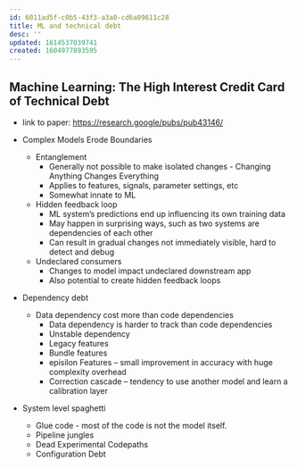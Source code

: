 ```yaml
---
id: 6011ad5f-c0b5-43f3-a3a0-cd6a09611c28
title: ML and technical debt
desc: ''
updated: 1614537039741
created: 1604977893595
---
```


## Machine Learning: The High Interest Credit Card of Technical Debt

* link to paper: https://research.google/pubs/pub43146/

* Complex Models Erode Boundaries
    - Entanglement
        - Generally not possible to make isolated changes - Changing Anything Changes Everything 
        - Applies to features, signals, parameter settings, etc
        - Somewhat innate to ML 
    - Hidden feedback loop 
        - ML system’s predictions end up influencing its own training data
        - May happen in surprising ways, such as two systems are dependencies of each other 
        - Can result in gradual changes not immediately visible, hard to detect and debug 
    - Undeclared consumers 
        - Changes to model impact undeclared downstream app 
        - Also potential to create hidden feedback loops 
* Dependency debt
    - Data dependency cost more than code dependencies 
        - Data dependency is harder to track than code dependencies 
        - Unstable dependency
        - Legacy features
        - Bundle features
        - episilon Features – small improvement in accuracy with huge complexity overhead
        - Correction cascade – tendency to use another model and learn a calibration layer
    
* System level spaghetti
    - Glue code - most of the code is not the model itself. 
    - Pipeline jungles
    - Dead Experimental Codepaths 
    - Configuration Debt 

